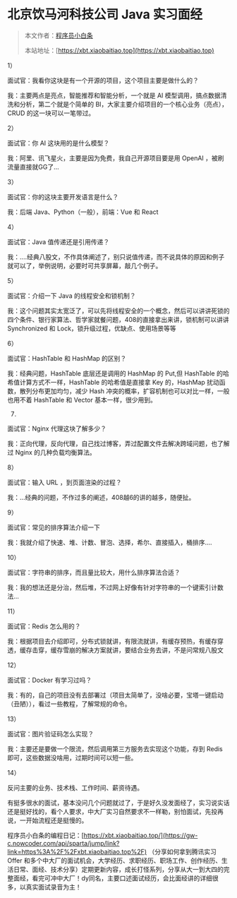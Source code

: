 # 北京饮马河科技公司 Java 实习面经

> 本文作者：[程序员小白条](https://github.com/luoye6)
>
> 本站地址：[https://xbt.xiaobaitiao.top](https://xbt.xiaobaitiao.top)

1）

面试官：我看你这块是有一个开源的项目，这个项目主要是做什么的？

我：主要两点是亮点，智能推荐和智能分析，一个就是 AI 模型调用，搞点数据清洗和分析，第二个就是个简单的 BI，大家主要介绍项目的一个核心业务（亮点），CRUD 的这一块可以一笔带过。

2）

面试官：你 AI 这块用的是什么模型？

我：阿里、讯飞星火，主要是因为免费，我自己开源项目要是用 OpenAI ，被刷流量直接就GG了...

3）

面试官：你的这块主要开发语言是什么？

我：后端 Java、Python（一般），前端：Vue 和 React

4）

面试官：Java 值传递还是引用传递？

我：....经典八股文，不作具体阐述了，别只说值传递，而不说具体的原因和例子就可以了，举例说明，必要时可共享屏幕，敲几个例子。

5）

面试官：介绍一下 Java 的线程安全和锁机制？

我：这个问题其实太宽泛了，可以先将线程安全的一个概念，然后可以讲讲死锁的四个条件、银行家算法、哲学家就餐问题，408的直接拿出来讲，锁机制可以讲讲 Synchronized 和 Lock，锁升级过程，优缺点、使用场景等等

6）

面试官：HashTable 和 HashMap 的区别？

我：经典问题，HashTable 底层还是调用的 HashMap 的 Put,但 HashTable 的哈希值计算方式不一样，HashTable 的哈希值是直接拿 Key 的，HashMap 扰动函数，散列分布更加均匀，减少 Hash 冲突的概率，扩容机制也可以对比一样，一般也用不着 HashTable 和 Vector 基本一样，很少用到。

7)

面试官：Nginx 代理这块了解多少？

我：正向代理，反向代理，自己找过博客，弄过配置文件去解决跨域问题，也了解过 Nginx 的几种负载均衡算法。

8）

面试官：输入 URL ，到页面渲染的过程？

我：...经典的问题，不作过多的阐述，408越6的讲的越多，随便扯。

9）

面试官：常见的排序算法介绍一下

我：我就介绍了快速、堆、计数、冒泡、选择，希尔、直接插入，桶排序....

10）

面试官：字符串的排序，而且量比较大，用什么排序算法合适？

我：我的想法还是分治，然后堆，不过网上好像有针对字符串的一个键索引计数法...

11）

面试官：Redis 怎么用的？

我：根据项目去介绍即可，分布式锁就讲，有限流就讲，有缓存预热，有缓存穿透，缓存击穿，缓存雪崩的解决方案就讲，要结合业务去讲，不是问常规八股文

12）

面试官：Docker 有学习过吗？

我：有的，自己的项目没有去部署过（项目太简单了，没啥必要，宝塔一键启动（丑陋）），看过一些教程，了解常规的命令。

13）

面试官：图片验证码怎么实现？

我：主要还是要做一个限流，然后调用第三方服务去实现这个功能，存到 Redis 即可，这些数据没啥用，过期时间可以短一些。

14）

反问主要的业务、技术栈、工作时间、薪资待遇。

有挺多很水的面试，基本没问几个问题就过了，于是好久没发面经了，实习说实话还是挺好找的，看个人要求，中大厂实习自然要求不一样勒，别怕面试，先投再说，一开始流程还是挺慢的。



程序员小白条的编程日记：[https://xbt.xiaobaitiao.top/](https://gw-c.nowcoder.com/api/sparta/jump/link?link=https%3A%2F%2Fxbt.xiaobaitiao.top%2F) （分享如何拿到腾讯实习 Offer 和多个中大厂的面试机会，大学经历、求职经历、职场工作、创作经历、生活日常、面经、技术分享）定期更新内容，成长打怪系列，分享从大一到大四的完整面经，看完可冲中大厂！dy同名，主要口述面试经历，会比面经讲的详细很多，以真实面试录音为主！